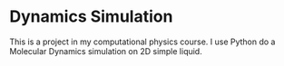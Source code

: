 # Dynamics Simulation
This is a project in my computational physics course. I use Python do a Molecular Dynamics simulation on 2D simple liquid.
